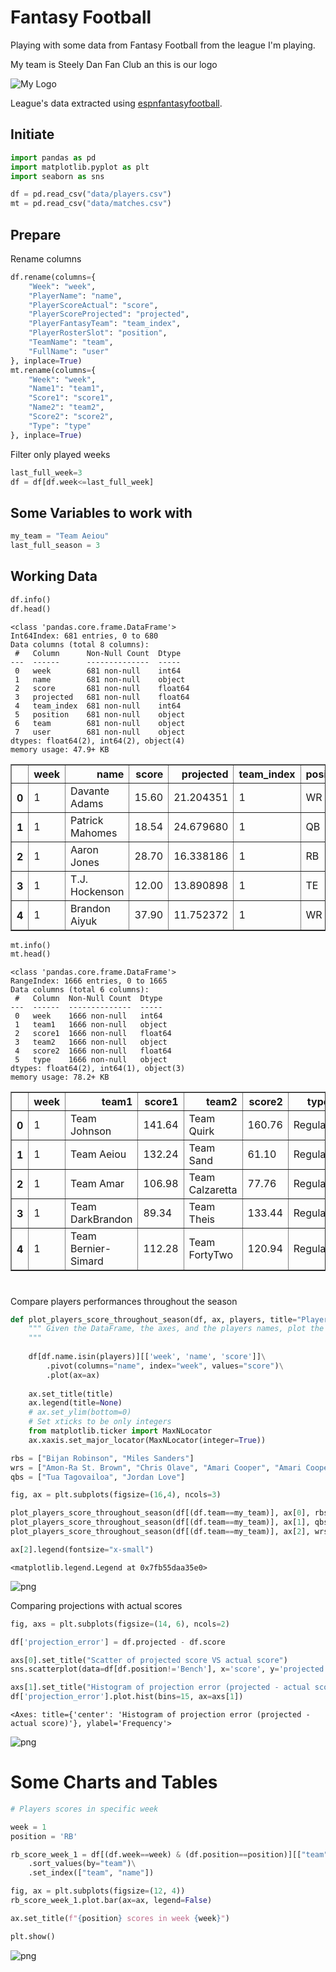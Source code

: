 # Fantasy Football

Playing with some data from Fantasy Football from the league I'm playing.

My team is Steely Dan Fan Club an this is our logo

![My Logo](./steely-dan-fan-club_cropped.png)

League's data extracted using [espnfantasyfootball](https://github.com/tbryan2/espnfantasyfootball).

## Initiate


```python
import pandas as pd
import matplotlib.pyplot as plt
import seaborn as sns

df = pd.read_csv("data/players.csv")
mt = pd.read_csv("data/matches.csv")
```

## Prepare

Rename columns


```python
df.rename(columns={
    "Week": "week",
    "PlayerName": "name",
    "PlayerScoreActual": "score",
    "PlayerScoreProjected": "projected",
    "PlayerFantasyTeam": "team_index",
    "PlayerRosterSlot": "position",
    "TeamName": "team",
    "FullName": "user"
}, inplace=True)
mt.rename(columns={
    "Week": "week",
    "Name1": "team1",
    "Score1": "score1",
    "Name2": "team2",
    "Score2": "score2",
    "Type": "type"
}, inplace=True)
```

Filter only played weeks


```python
last_full_week=3
df = df[df.week<=last_full_week]
```

## Some Variables to work with


```python
my_team = "Team Aeiou"
last_full_season = 3
```

## Working Data


```python
df.info()
df.head()
```

    <class 'pandas.core.frame.DataFrame'>
    Int64Index: 681 entries, 0 to 680
    Data columns (total 8 columns):
     #   Column      Non-Null Count  Dtype  
    ---  ------      --------------  -----  
     0   week        681 non-null    int64  
     1   name        681 non-null    object 
     2   score       681 non-null    float64
     3   projected   681 non-null    float64
     4   team_index  681 non-null    int64  
     5   position    681 non-null    object 
     6   team        681 non-null    object 
     7   user        681 non-null    object 
    dtypes: float64(2), int64(2), object(4)
    memory usage: 47.9+ KB





<div>
<style scoped>
    .dataframe tbody tr th:only-of-type {
        vertical-align: middle;
    }

    .dataframe tbody tr th {
        vertical-align: top;
    }

    .dataframe thead th {
        text-align: right;
    }
</style>
<table border="1" class="dataframe">
  <thead>
    <tr style="text-align: right;">
      <th></th>
      <th>week</th>
      <th>name</th>
      <th>score</th>
      <th>projected</th>
      <th>team_index</th>
      <th>position</th>
      <th>team</th>
      <th>user</th>
    </tr>
  </thead>
  <tbody>
    <tr>
      <th>0</th>
      <td>1</td>
      <td>Davante Adams</td>
      <td>15.60</td>
      <td>21.204351</td>
      <td>1</td>
      <td>WR</td>
      <td>Team Theis</td>
      <td>Maya Theis</td>
    </tr>
    <tr>
      <th>1</th>
      <td>1</td>
      <td>Patrick Mahomes</td>
      <td>18.54</td>
      <td>24.679680</td>
      <td>1</td>
      <td>QB</td>
      <td>Team Theis</td>
      <td>Maya Theis</td>
    </tr>
    <tr>
      <th>2</th>
      <td>1</td>
      <td>Aaron Jones</td>
      <td>28.70</td>
      <td>16.338186</td>
      <td>1</td>
      <td>RB</td>
      <td>Team Theis</td>
      <td>Maya Theis</td>
    </tr>
    <tr>
      <th>3</th>
      <td>1</td>
      <td>T.J. Hockenson</td>
      <td>12.00</td>
      <td>13.890898</td>
      <td>1</td>
      <td>TE</td>
      <td>Team Theis</td>
      <td>Maya Theis</td>
    </tr>
    <tr>
      <th>4</th>
      <td>1</td>
      <td>Brandon Aiyuk</td>
      <td>37.90</td>
      <td>11.752372</td>
      <td>1</td>
      <td>WR</td>
      <td>Team Theis</td>
      <td>Maya Theis</td>
    </tr>
  </tbody>
</table>
</div>




```python
mt.info()
mt.head()
```

    <class 'pandas.core.frame.DataFrame'>
    RangeIndex: 1666 entries, 0 to 1665
    Data columns (total 6 columns):
     #   Column  Non-Null Count  Dtype  
    ---  ------  --------------  -----  
     0   week    1666 non-null   int64  
     1   team1   1666 non-null   object 
     2   score1  1666 non-null   float64
     3   team2   1666 non-null   object 
     4   score2  1666 non-null   float64
     5   type    1666 non-null   object 
    dtypes: float64(2), int64(1), object(3)
    memory usage: 78.2+ KB





<div>
<style scoped>
    .dataframe tbody tr th:only-of-type {
        vertical-align: middle;
    }

    .dataframe tbody tr th {
        vertical-align: top;
    }

    .dataframe thead th {
        text-align: right;
    }
</style>
<table border="1" class="dataframe">
  <thead>
    <tr style="text-align: right;">
      <th></th>
      <th>week</th>
      <th>team1</th>
      <th>score1</th>
      <th>team2</th>
      <th>score2</th>
      <th>type</th>
    </tr>
  </thead>
  <tbody>
    <tr>
      <th>0</th>
      <td>1</td>
      <td>Team Johnson</td>
      <td>141.64</td>
      <td>Team Quirk</td>
      <td>160.76</td>
      <td>Regular</td>
    </tr>
    <tr>
      <th>1</th>
      <td>1</td>
      <td>Team Aeiou</td>
      <td>132.24</td>
      <td>Team Sand</td>
      <td>61.10</td>
      <td>Regular</td>
    </tr>
    <tr>
      <th>2</th>
      <td>1</td>
      <td>Team Amar</td>
      <td>106.98</td>
      <td>Team Calzaretta</td>
      <td>77.76</td>
      <td>Regular</td>
    </tr>
    <tr>
      <th>3</th>
      <td>1</td>
      <td>Team DarkBrandon</td>
      <td>89.34</td>
      <td>Team Theis</td>
      <td>133.44</td>
      <td>Regular</td>
    </tr>
    <tr>
      <th>4</th>
      <td>1</td>
      <td>Team Bernier-Simard</td>
      <td>112.28</td>
      <td>Team FortyTwo</td>
      <td>120.94</td>
      <td>Regular</td>
    </tr>
  </tbody>
</table>
</div>



# 

Compare players performances throughout the season


```python
def plot_players_score_throughout_season(df, ax, players, title="Players performances throughout the season"):
    """ Given the DataFrame, the axes, and the players names, plot the scores of the players throughout the weeks of the season in the axes
    """
    
    df[df.name.isin(players)][['week', 'name', 'score']]\
        .pivot(columns="name", index="week", values="score")\
        .plot(ax=ax)
    
    ax.set_title(title)
    ax.legend(title=None)
    # ax.set_ylim(bottom=0)
    # Set xticks to be only integers
    from matplotlib.ticker import MaxNLocator
    ax.xaxis.set_major_locator(MaxNLocator(integer=True))
```


```python
rbs = ["Bijan Robinson", "Miles Sanders"]
wrs = ["Amon-Ra St. Brown", "Chris Olave", "Amari Cooper", "Amari Cooper", "Jakobi Meyers", "DeVante Parker", "Zay Jones"]
qbs = ["Tua Tagovailoa", "Jordan Love"]

fig, ax = plt.subplots(figsize=(16,4), ncols=3)

plot_players_score_throughout_season(df[(df.team==my_team)], ax[0], rbs, title="Running Back performances")
plot_players_score_throughout_season(df[(df.team==my_team)], ax[1], qbs, title="Quarterbacks performances")
plot_players_score_throughout_season(df[(df.team==my_team)], ax[2], wrs, title="Wide Receivers performances")

ax[2].legend(fontsize="x-small")
```




    <matplotlib.legend.Legend at 0x7fb55daa35e0>




    
![png](output_16_1.png)
    


Comparing projections with actual scores


```python
fig, axs = plt.subplots(figsize=(14, 6), ncols=2)

df['projection_error'] = df.projected - df.score

axs[0].set_title("Scatter of projected score VS actual score")
sns.scatterplot(data=df[df.position!='Bench'], x='score', y='projected', hue='position', ax=axs[0])

axs[1].set_title("Histogram of projection error (projected - actual score)")
df['projection_error'].plot.hist(bins=15, ax=axs[1])

```




    <Axes: title={'center': 'Histogram of projection error (projected - actual score)'}, ylabel='Frequency'>




    
![png](output_18_1.png)
    


# Some Charts and Tables


```python
# Players scores in specific week

week = 1
position = 'RB'

rb_score_week_1 = df[(df.week==week) & (df.position==position)][["team", "name", "score"]]\
    .sort_values(by="team")\
    .set_index(["team", "name"])

fig, ax = plt.subplots(figsize=(12, 4))
rb_score_week_1.plot.bar(ax=ax, legend=False)

ax.set_title(f"{position} scores in week {week}")

plt.show()
```


    
![png](output_20_0.png)
    

